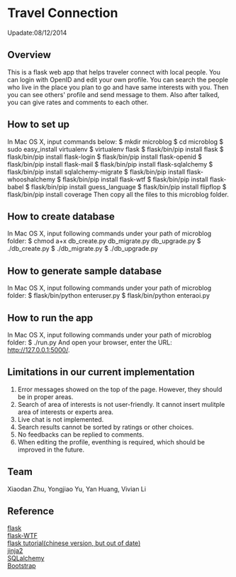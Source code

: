 Travel Connection 
=================
Upadate:08/12/2014

Overview
--------
This is a flask web app that helps traveler connect with local people. 
You can login with OpenID and edit your own profile.
You can search the people who live in the place you plan to go and have same interests with you.
Then you can see others' profile and send message to them.
Also after talked, you can give rates and comments to each other.

How to set up
-------------
In Mac OS X, input commands below:
$ mkdir microblog
$ cd microblog
$ sudo easy_install virtualenv
$ virtualenv flask
$ flask/bin/pip install flask
$ flask/bin/pip install flask-login
$ flask/bin/pip install flask-openid
$ flask/bin/pip install flask-mail
$ flask/bin/pip install flask-sqlalchemy
$ flask/bin/pip install sqlalchemy-migrate
$ flask/bin/pip install flask-whooshalchemy
$ flask/bin/pip install flask-wtf
$ flask/bin/pip install flask-babel
$ flask/bin/pip install guess_language
$ flask/bin/pip install flipflop
$ flask/bin/pip install coverage
Then copy all the files to this microblog folder.

How to create database
----------------------
In Mac OS X, input following commands under your path of microblog folder:
$ chmod a+x db_create.py db_migrate.py db_upgrade.py
$ ./db_create.py
$ ./db_migrate.py
$ ./db_upgrade.py

How to generate sample database
-------------------------------
In Mac OS X, input following commands under your path of microblog folder:
$ flask/bin/python enteruser.py
$ flask/bin/python enteraoi.py

How to run the app
------------------
In Mac OS X, input following commands under your path of microblog folder:
$ ./run.py
And open your browser, enter the URL: http://127.0.0.1:5000/.

Limitations in our current implementation
------------------------------------------
1. Error messages showed on the top of the page. However, they should be in proper areas.
2. Search of area of interests is not user-friendly. It cannot insert mulitple area of interests or experts area. 
3. Live chat is not implemented. 
4. Search results cannot be sorted by ratings or other choices.
5. No feedbacks can be replied to comments. 
6. When editing the profile, eventhing is required, which should be improved in the future. 

Team
-----
Xiaodan Zhu, Yongjiao Yu, Yan Huang, Vivian Li

Reference
---------
[flask](http://flask.pocoo.org)<br />
[flask-WTF](https://flask-wtf.readthedocs.org/en/latest/)<br />
[flask tutorial(chinese version, but out of date)](http://www.pythondoc.com/flask-mega-tutorial/index.html)<br />
[jinja2](http://jinja.pocoo.org)<br />
[SQLalchemy](http://www.sqlalchemy.org)<br />
[Bootstrap](http://getbootstrap.com)<br />

